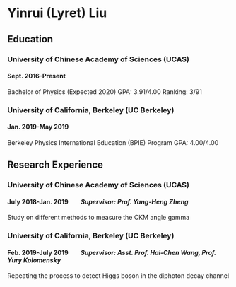 # Yinrui (Lyret) Liu

## Education
### University of Chinese Academy of Sciences (UCAS)                           
#### **Sept. 2016-Present**
Bachelor of Physics (Expected 2020)     GPA: 3.91/4.00     Ranking: 3/91
### University of California, Berkeley (UC Berkeley)                           
#### **Jan. 2019-May 2019**
Berkeley Physics International Education (BPIE) Program     GPA: 4.00/4.00

## Research Experience
### University of Chinese Academy of Sciences (UCAS)
#### July 2018-Jan. 2019&ensp;&ensp;&ensp;&ensp;<i>Supervisor: Prof. Yang-Heng Zheng</i>
Study on different methods to measure the CKM angle gamma
### University of California, Berkeley (UC Berkeley)
#### Feb. 2019-July 2019&ensp;&ensp;&ensp;&ensp;<i>Supervisor: Asst. Prof. Hai-Chen Wang, Prof. Yury Kolomensky</i>
Repeating the process to detect Higgs boson in the diphoton decay channel
